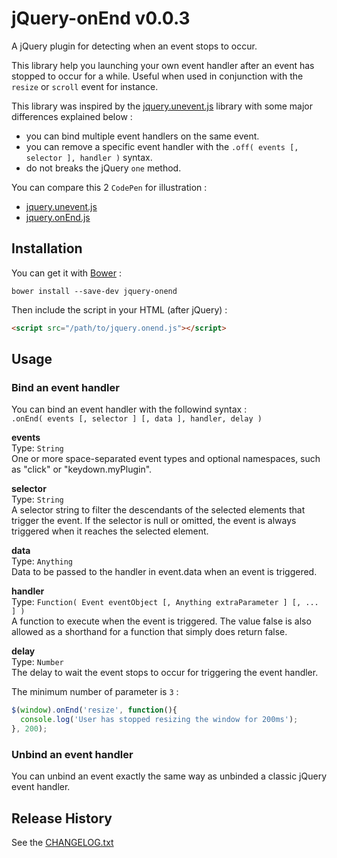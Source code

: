 # jQuery-onEnd v0.0.3

A jQuery plugin for detecting when an event stops to occur.

This library help you launching your own event handler after an event has stopped to occur for a while. 
Useful when used in conjunction with the `resize` or `scroll` event for instance.

This library was inspired by the [jquery.unevent.js](https://github.com/yckart/jquery.unevent.js) library with some major differences explained below :
* you can bind multiple event handlers on the same event.
* you can remove a specific event handler with the `.off( events [, selector ], handler )` syntax.
* do not breaks the jQuery `one` method.

You can compare this 2 `CodePen` for illustration :
* [jquery.unevent.js](http://codepen.io/tonai/pen/rVrGVQ)
* [jquery.onEnd.js](http://codepen.io/tonai/pen/waxQRb)

## Installation

You can get it with [Bower](http://bower.io/search/?q=jquery-onend) :
```shell
bower install --save-dev jquery-onend
```

Then include the script in your HTML (after jQuery) :
```html
<script src="/path/to/jquery.onend.js"></script>
```

## Usage

### Bind an event handler

You can bind an event handler with the followind syntax :  
`.onEnd( events [, selector ] [, data ], handler, delay )`

**events**  
Type: `String`  
One or more space-separated event types and optional namespaces, such as "click" or "keydown.myPlugin".

**selector**  
Type: `String`  
A selector string to filter the descendants of the selected elements that trigger the event. If the selector is null or omitted, the event is always triggered when it reaches the selected element.

**data**  
Type: `Anything`  
Data to be passed to the handler in event.data when an event is triggered.

**handler**  
Type: `Function( Event eventObject [, Anything extraParameter ] [, ... ] )`  
A function to execute when the event is triggered. The value false is also allowed as a shorthand for a function that simply does return false.

**delay**  
Type: `Number`  
The delay to wait the event stops to occur for triggering the event handler.

The minimum number of parameter is `3` :
```JavaScript
$(window).onEnd('resize', function(){
  console.log('User has stopped resizing the window for 200ms');
}, 200);
```

### Unbind an event handler

You can unbind an event exactly the same way as unbinded a classic jQuery event handler.

## Release History

See the [CHANGELOG.txt](https://github.com/tonai/jquery-onend/blob/master/CHANGELOG.txt)

